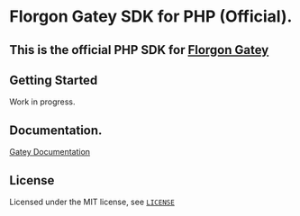 # Florgon Gatey SDK for PHP (Official).

## This is the official PHP SDK for [Florgon Gatey](https://gatey.florgon.space)

## Getting Started

Work in progress.

## Documentation.

[Gatey Documentation](https://florgon.space/dev/gatey)

## License

Licensed under the MIT license, see [`LICENSE`](LICENSE)
